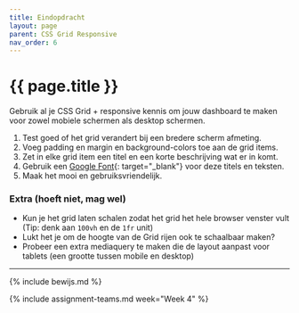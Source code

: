 ```yaml
---
title: Eindopdracht
layout: page
parent: CSS Grid Responsive
nav_order: 6
---
```


# {{ page.title }}

Gebruik al je CSS Grid + responsive kennis om jouw dashboard te maken voor zowel mobiele schermen als desktop schermen.

1. Test goed of het grid verandert bij een bredere scherm afmeting.
2. Voeg padding en margin en background-colors toe aan de grid items.
3. Zet in elke grid item een titel en een korte beschrijving wat er in komt.
4. Gebruik een [Google Font](https://fonts.google.com/){: target="_blank"} voor deze titels en teksten.
5. Maak het mooi en gebruiksvriendelijk.

### Extra (hoeft niet, mag wel)

- Kun je het grid laten schalen zodat het grid het hele browser venster vult (Tip: denk aan `100vh` en de `1fr` unit)
- Lukt het je om de hoogte van de Grid rijen ook te schaalbaar maken?
- Probeer een extra mediaquery te maken die de layout aanpast voor tablets (een grootte tussen mobile en desktop)

---

{% include bewijs.md %}

{% include assignment-teams.md week="Week 4" %}
